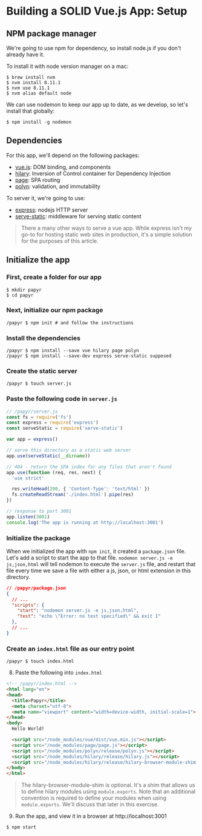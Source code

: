 Building a SOLID Vue.js App: Setup
==================================

## NPM package manager
We're going to use npm for dependency, so install node.js if you don't already have it.

To install it with node version manager on a mac:

```Shell
$ brew install nvm
$ nvm install 8.11.1
$ nvm use 8.11.1
$ nvm alias default node
```

We can use nodemon to keep our app up to date, as we develop, so let's install that globally:

```Shell
$ npm install -g nodemon
```

## Dependencies
For this app, we'll depend on the following packages:

* [vue.js](https://vuejs.org/): DOM binding, and components
* [hilary](https://github.com/losandes/hilaryjs): Inversion of Control container for Dependency Injection
* [page](https://visionmedia.github.io/page.js/): SPA routing
* [polyn](https://github.com/losandes/polyn): validation, and immutability

To server it, we're going to use:

* [express](https://expressjs.com/): nodejs HTTP server
* [serve-static](https://github.com/expressjs/serve-static): middleware for serving static content

> There a many other ways to serve a vue app. While express isn't my go-to for hosting static web sites in production, it's a simple solution for the purposes of this article.

## Initialize the app

### First, create a folder for our app

```Shell
$ mkdir papyr
$ cd papyr
```

### Next, initialize our npm package

```Shell
/papyr $ npm init # and follow the instructions
```

### Install the dependencies

```Shell
/papyr $ npm install --save vue hilary page polyn
/papyr $ npm install --save-dev express serve-static supposed
```

### Create the static server

```Shell
/papyr $ touch server.js
```

### Paste the following code in `server.js`

```JavaScript
// /papyr/server.js
const fs = require('fs')
const express = require('express')
const serveStatic = require('serve-static')

var app = express()

// serve this directory as a static web server
app.use(serveStatic(__dirname))

// 404 - return the SPA index for any files that aren't found
app.use(function (req, res, next) {
  'use strict'

  res.writeHead(200, { 'Content-Type': 'text/html' })
  fs.createReadStream('./index.html').pipe(res)
})

// response to port 3001
app.listen(3001)
console.log('The app is running at http://localhost:3001')
```

### Initialize the package
When we initialized the app with `npm init`, it created a `package.json` file. Let's add a script to start the app to that file. `nodemon server.js -e js,json,html` will tell nodemon to execute the `server.js` file, and restart that file every time we save a file with either a js, json, or html extension in this directory.

```JSON
// /papyr/package.json
{
  // ...
  "scripts": {
    "start": "nodemon server.js -e js,json,html",
    "test": "echo \"Error: no test specified\" && exit 1"
  },
  // ...
}
```

### Create an `index.html` file as our entry point

```
/papyr $ touch index.html
```

8. Paste the following into `index.html`

```HTML
<!-- /papyr/index.html -->
<html lang="en">
<head>
  <title>Papyr</title>
  <meta charset="utf-8">
  <meta name="viewport" content="width=device-width, initial-scale=1">
</head>
<body>
  Hello World!

  <script src="/node_modules/vue/dist/vue.min.js"></script>
  <script src="/node_modules/page/page.js"></script>
  <script src="/node_modules/polyn/release/polyn.js"></script>
  <script src="/node_modules/hilary/release/hilary.js"></script>
  <script src="/node_modules/hilary/release/hilary-browser-module-shim.js"></script>
</body>
</html>
```

> The hilary-browser-module-shim is optional. It's a shim that allows us to define hilary modules using `module.exports`. Note that an additional convention is required to define your modules when using `module.exports`. We'll discuss that later in this exercise.

9. Run the app, and view it in a browser at http://localhost:3001

```Shell
$ npm start
```
